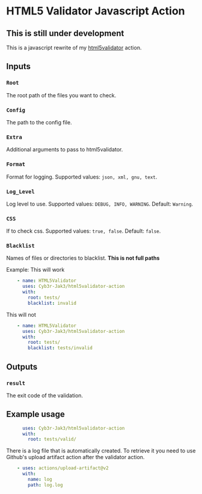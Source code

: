 # HTML5 Validator Javascript Action

## This is still under development

This is a javascript rewrite of my [html5validator](https://github.com/Cyb3r-Jak3/html5validator-action) action.


## Inputs

### `Root`

The root path of the files you want to check.

### `Config`

The path to the config file.

### `Extra`

Additional arguments to pass to html5validator.

### `Format`

Format for logging. Supported values: `json, xml, gnu, text`.

### `Log_Level`

Log level to use. Supported values: `DEBUG, INFO, WARNING`. Default: `Warning`.

### `CSS`

If to check css. Supported values: `true, false`. Default: `false`.

### `Blacklist`

Names of files or directories to blacklist.
**This is not full paths**

Example:
This will work

```yaml
    - name: HTML5Validator
      uses: Cyb3r-Jak3/html5validator-action
      with:
        root: tests/
        blacklist: invalid
```

This will not

```yaml
    - name: HTML5Validator
      uses: Cyb3r-Jak3/html5validator-action
      with:
        root: tests/
        blacklist: tests/invalid
```

## Outputs

### `result`

The exit code of the validation.

## Example usage

```yaml
      uses: Cyb3r-Jak3/html5validator-action
      with:
        root: tests/valid/
```

There is a log file that is automatically created. To retrieve it you need to use Github's upload artifact action after the validator action.

```yaml
    - uses: actions/upload-artifact@v2
      with:
        name: log
        path: log.log
```
